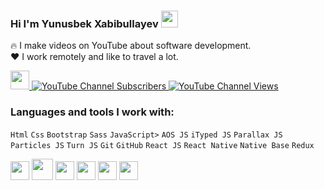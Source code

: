 ### Hi I'm Yunusbek Xabibullayev <img src="https://media.giphy.com/media/hvRJCLFzcasrR4ia7z/giphy.gif" width="27px">

🔥 I make videos on YouTube about software development.<br />
❤️ I work remotely and like to travel a lot.

<a href="https://www.youtube.com/@Yunusjon_vlogs/videos" rel="nofollow">
    <img src="https://camo.githubusercontent.com/508aaf5f8583bd1a8e080f224b9cde5a017554eae8b5c318d936a6188f3c3c74/68747470733a2f2f7777772e6672656569636f6e73706e672e636f6d2f7468756d62732f796f75747562652d6c6f676f2d706e672f68642d796f75747562652d6c6f676f2d706e672d7472616e73706172656e742d6261636b67726f756e642d32302e706e67" width="30px" data-canonical-src="https://www.freeiconspng.com/thumbs/youtube-logo-png/hd-youtube-logo-png-transparent-background-20.png" style="max-width: 100%;">
    <img alt="YouTube Channel Subscribers" src="https://camo.githubusercontent.com/8562105fdc8ee39c44f5203b53d3a96b776a5e8f4f78dd704c4762969ab555bf/68747470733a2f2f696d672e736869656c64732e696f2f796f75747562652f6368616e6e656c2f73756273637269626572732f554331496a6749394966356861335967735f3167536b76773f7374796c653d666f722d7468652d6261646765" data-canonical-src="https://img.shields.io/youtube/channel/subscribers/UC1IjgI9If5ha3Ygs_1gSkvw?style=for-the-badge" style="max-width: 100%;">
    <img alt="YouTube Channel Views" src="https://camo.githubusercontent.com/631c93c4d4b89706a5f9af20b57742fb739630e4ce24fc8e60cec182808cf7ae/68747470733a2f2f696d672e736869656c64732e696f2f796f75747562652f6368616e6e656c2f76696577732f554331496a6749394966356861335967735f3167536b76773f7374796c653d666f722d7468652d6261646765" data-canonical-src="https://img.shields.io/youtube/channel/views/UC1IjgI9If5ha3Ygs_1gSkvw?style=for-the-badge" style="max-width: 100%;">
</a>

<br />

### Languages and tools I work with:

<div dir="auto">  
  <code>Html</code>
  <code>Css</code>
  <code>Bootstrap</code>
  <code>Sass</code>
  <code>JavaScript&gt</code>
  <code>AOS JS</code>
  <code>iTyped JS</code>
  <code>Parallax JS</code>
  <code>Particles JS</code>
  <code>Turn JS</code>
  <code>Git</code>
  <code>GitHub</code>
  <code>React JS</code>
  <code>React Native</code>
  <code>Native Base</code>
  <code>Redux</code>
</div>

<p dir="auto"><code><a target="_blank" rel="noopener noreferrer nofollow" href="https://camo.githubusercontent.com/3d40cb2db7ec7ab11eba4a2c48287088798254ba01deee1a9d45e3903e84dfdc/68747470733a2f2f63646e2d69636f6e732d706e672e666c617469636f6e2e636f6d2f3531322f3733322f3733323231322e706e67"><img src="https://camo.githubusercontent.com/3d40cb2db7ec7ab11eba4a2c48287088798254ba01deee1a9d45e3903e84dfdc/68747470733a2f2f63646e2d69636f6e732d706e672e666c617469636f6e2e636f6d2f3531322f3733322f3733323231322e706e67" width="30px" data-canonical-src="https://cdn-icons-png.flaticon.com/512/732/732212.png" style="max-width: 100%;"></a></code>
<code><a target="_blank" rel="noopener noreferrer nofollow" href="https://camo.githubusercontent.com/ab76cf33c1f19fa8ee8c301d48da09dbaf18d71e43dcb958d4ffb3e97a91d3e8/68747470733a2f2f63646e2e66726565626965737570706c792e636f6d2f6c6f676f732f6c617267652f32782f637373332d6c6f676f2d706e672d7472616e73706172656e742e706e67"><img src="https://camo.githubusercontent.com/ab76cf33c1f19fa8ee8c301d48da09dbaf18d71e43dcb958d4ffb3e97a91d3e8/68747470733a2f2f63646e2e66726565626965737570706c792e636f6d2f6c6f676f732f6c617267652f32782f637373332d6c6f676f2d706e672d7472616e73706172656e742e706e67" width="34px" data-canonical-src="https://cdn.freebiesupply.com/logos/large/2x/css3-logo-png-transparent.png" style="max-width: 100%;"></a></code>
<code><a target="_blank" rel="noopener noreferrer nofollow" href="https://camo.githubusercontent.com/5a3e9f617a51fa1e3885992f840d4f1097e188a6686338232c5958e380df554e/68747470733a2f2f63646e2d69636f6e732d706e672e666c617469636f6e2e636f6d2f3531322f353936382f353936383637322e706e67"><img src="https://camo.githubusercontent.com/5a3e9f617a51fa1e3885992f840d4f1097e188a6686338232c5958e380df554e/68747470733a2f2f63646e2d69636f6e732d706e672e666c617469636f6e2e636f6d2f3531322f353936382f353936383637322e706e67" width="30px" data-canonical-src="https://cdn-icons-png.flaticon.com/512/5968/5968672.png" style="max-width: 100%;"></a></code>
<code><a target="_blank" rel="noopener noreferrer nofollow" href="https://camo.githubusercontent.com/f6a7502e8bc3bb9c391cf2a343e213b6edea3c27e91cc4cd50663f5017efa5eb/68747470733a2f2f63646e2e66726565626965737570706c792e636f6d2f6c6f676f732f7468756d62732f32782f736173732d312d6c6f676f2e706e67"><img src="https://camo.githubusercontent.com/f6a7502e8bc3bb9c391cf2a343e213b6edea3c27e91cc4cd50663f5017efa5eb/68747470733a2f2f63646e2e66726565626965737570706c792e636f6d2f6c6f676f732f7468756d62732f32782f736173732d312d6c6f676f2e706e67" width="30px" data-canonical-src="https://cdn.freebiesupply.com/logos/thumbs/2x/sass-1-logo.png" style="max-width: 100%;"></a></code>
<code><a target="_blank" rel="noopener noreferrer nofollow" href="https://camo.githubusercontent.com/31e362bc613a4ce15d2295956a553073d280600ac3394d63eab7433161868d94/68747470733a2f2f6272616e64736c6f676f732e636f6d2f77702d636f6e74656e742f75706c6f6164732f696d616765732f6c617267652f6a6176617363726970742d6c6f676f2e706e67"><img src="https://camo.githubusercontent.com/31e362bc613a4ce15d2295956a553073d280600ac3394d63eab7433161868d94/68747470733a2f2f6272616e64736c6f676f732e636f6d2f77702d636f6e74656e742f75706c6f6164732f696d616765732f6c617267652f6a6176617363726970742d6c6f676f2e706e67" width="30px" data-canonical-src="https://brandslogos.com/wp-content/uploads/images/large/javascript-logo.png" style="max-width: 100%;"></a></code>
<code><a target="_blank" rel="noopener noreferrer nofollow" href="https://camo.githubusercontent.com/31e362bc613a4ce15d2295956a553073d280600ac3394d63eab7433161868d94/68747470733a2f2f6272616e64736c6f676f732e636f6d2f77702d636f6e74656e742f75706c6f6164732f696d616765732f6c617267652f6a6176617363726970742d6c6f676f2e706e67"><img src="https://brandslogos.com/wp-content/uploads/images/large/react-logo.png" width="30px" data-canonical-src="https://brandslogos.com/wp-content/uploads/images/large/react-logo.png" style="max-width: 100%;"></a>
         </p>
    
